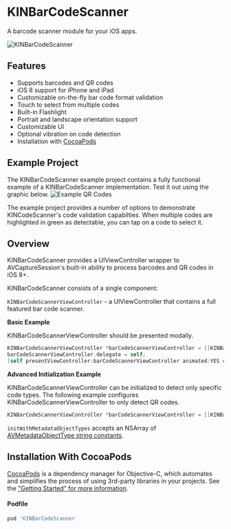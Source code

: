KINBarCodeScanner
=================

A barcode scanner module for your iOS apps.

![KINBarCodeScanner](http://i.imgur.com/hukcqz9.png)

Features
------------------------
* Supports barcodes and QR codes
* iOS 8 support for iPhone and iPad
* Customizable on-the-fly bar code format validation
* Touch to select from multiple codes
* Built-in Flashlight
* Portrait and landscape orientation support
* Customizable UI
* Optional vibration on code detection
* Installation with [CocoaPods](http://cocoapods.org/)

Example Project
------------------------
The KINBarCodeScanner example project contains a fully functional example of a KINBarCodeScanner implementation. Test it out using the graphic below.
![Example QR Codes](http://i.imgur.com/i4Pvr1y.png)

The example project provides a number of options to demonstrate KINCodeScanner's code validation capabilties. When multiple codes are highlighted in green as detectable, you can tap on a code to select it.

Overview
------------------------
KINBarCodeScanner provides a UIViewController wrapper to AVCaptureSession's built-in ability to process barcodes and QR codes in iOS 8+.

KINBarCodeScanner consists of a single component:

`KINBarCodeScannerViewController` - a UIViewController that contains a full featured bar code scanner.

**Basic Example**

KINBarCodeScannerViewController should be presented modally.
```objective-c
KINBarCodeScannerViewController *barCodeScannerViewController = [[KINBarCodeScannerViewController alloc] init];
barCodeScannerViewController.delegate = self;
[self presentViewController:barCodeScannerViewController animated:YES completion:nil];
```

**Advanced Initialization Example**

KINBarCodeScannerViewController can be initialized to detect only specific code types. The following example configures KINBarCodeScannerViewController to only detect QR codes.

```objective-c
KINBarCodeScannerViewController *barCodeScannerViewController = [[KINBarCodeScannerViewController alloc] initWithMetadataObjectTypes:@[AVMetadataObjectTypeQRCode]];
```

`initWithMetadataObjectTypes` accepts an NSArray of [AVMetadataObjectType string constants](https://developer.apple.com/library/IOS/documentation/AVFoundation/Reference/AVMetadataMachineReadableCodeObject_Class/index.html#//apple_ref/doc/constant_group/Machine_Readable_Object_Types).


Installation With CocoaPods
------------------------
[CocoaPods](http://cocoapods.org) is a dependency manager for Objective-C, which automates and simplifies the process of using 3rd-party libraries in your projects. See the ["Getting Started" for more information](http://guides.cocoapods.org/using/getting-started.html).

#### Podfile

```ruby
pod 'KINBarCodeScanner
```
